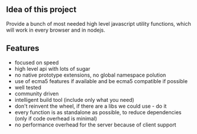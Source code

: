 ## Idea of this project

Provide a bunch of most needed high level javascript utility functions, which will work in every browser and in nodejs.

## Features

- focused on speed
- high level api with lots of sugar
- no native prototype extensions, no global namespace polution
- use of ecma5 features if available and be ecma5 compatible if possible 
- well tested
- community driven
- intelligent build tool (include only what you need)
- don't reinvent the wheel, if there are a libs we could use - do it
- every function is as standalone as possible, to reduce dependencies (only if code overhead is minimal)
- no performance overhead for the server because of client support
